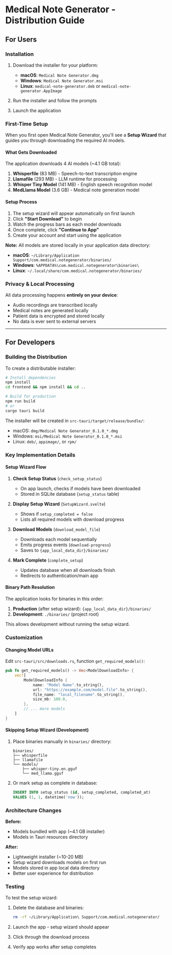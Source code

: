 # Medical Note Generator - Distribution Guide

## For Users

### Installation

1. Download the installer for your platform:
   - **macOS**: `Medical Note Generator.dmg`
   - **Windows**: `Medical Note Generator.msi`
   - **Linux**: `medical-note-generator.deb` or `medical-note-generator.AppImage`

2. Run the installer and follow the prompts

3. Launch the application

### First-Time Setup

When you first open Medical Note Generator, you'll see a **Setup Wizard** that guides you through downloading the required AI models.

#### What Gets Downloaded

The application downloads 4 AI models (~4.1 GB total):

1. **Whisperfile** (83 MB) - Speech-to-text transcription engine
2. **Llamafile** (293 MB) - LLM runtime for processing
3. **Whisper Tiny Model** (141 MB) - English speech recognition model
4. **MedLlama Model** (3.6 GB) - Medical note generation model

#### Setup Process

1. The setup wizard will appear automatically on first launch
2. Click **"Start Download"** to begin
3. Watch the progress bars as each model downloads
4. Once complete, click **"Continue to App"**
5. Create your account and start using the application

**Note:** All models are stored locally in your application data directory:
- **macOS**: `~/Library/Application Support/com.medical.notegenerator/binaries/`
- **Windows**: `%APPDATA%\com.medical.notegenerator\binaries\`
- **Linux**: `~/.local/share/com.medical.notegenerator/binaries/`

### Privacy & Local Processing

All data processing happens **entirely on your device**:
- Audio recordings are transcribed locally
- Medical notes are generated locally
- Patient data is encrypted and stored locally
- No data is ever sent to external servers

---

## For Developers

### Building the Distribution

To create a distributable installer:

```bash
# Install dependencies
npm install
cd frontend && npm install && cd ..

# Build for production
npm run build
# or
cargo tauri build
```

The installer will be created in `src-tauri/target/release/bundle/`:
- macOS: `dmg/Medical Note Generator_0.1.0_*.dmg`
- Windows: `msi/Medical Note Generator_0.1.0_*.msi`
- Linux: `deb/`, `appimage/`, or `rpm/`

### Key Implementation Details

#### Setup Wizard Flow

1. **Check Setup Status** (`check_setup_status`)
   - On app launch, checks if models have been downloaded
   - Stored in SQLite database (`setup_status` table)

2. **Display Setup Wizard** (`SetupWizard.svelte`)
   - Shows if `setup_completed = false`
   - Lists all required models with download progress

3. **Download Models** (`download_model_file`)
   - Downloads each model sequentially
   - Emits progress events (`download-progress`)
   - Saves to `{app_local_data_dir}/binaries/`

4. **Mark Complete** (`complete_setup`)
   - Updates database when all downloads finish
   - Redirects to authentication/main app

#### Binary Path Resolution

The application looks for binaries in this order:

1. **Production** (after setup wizard): `{app_local_data_dir}/binaries/`
2. **Development**: `./binaries/` (project root)

This allows development without running the setup wizard.

### Customization

#### Changing Model URLs

Edit `src-tauri/src/downloads.rs`, function `get_required_models()`:

```rust
pub fn get_required_models() -> Vec<ModelDownloadInfo> {
    vec![
        ModelDownloadInfo {
            name: "Model Name".to_string(),
            url: "https://example.com/model.file".to_string(),
            file_name: "local_filename".to_string(),
            size_mb: 100.0,
        },
        // ... more models
    ]
}
```

#### Skipping Setup Wizard (Development)

1. Place binaries manually in `binaries/` directory:
   ```
   binaries/
   ├── whisperfile
   ├── llamafile
   └── models/
       ├── whisper-tiny.en.gguf
       └── med_llama.gguf
   ```

2. Or mark setup as complete in database:
   ```sql
   INSERT INTO setup_status (id, setup_completed, completed_at)
   VALUES (1, 1, datetime('now'));
   ```

### Architecture Changes

**Before:**
- Models bundled with app (~4.1 GB installer)
- Models in Tauri resources directory

**After:**
- Lightweight installer (~10-20 MB)
- Setup wizard downloads models on first run
- Models stored in app local data directory
- Better user experience for distribution

### Testing

To test the setup wizard:

1. Delete the database and binaries:
   ```bash
   rm -rf ~/Library/Application\ Support/com.medical.notegenerator/
   ```

2. Launch the app - setup wizard should appear

3. Click through the download process

4. Verify app works after setup completes

